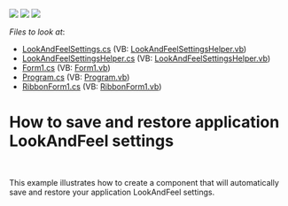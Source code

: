 <!-- default badges list -->
![](https://img.shields.io/endpoint?url=https://codecentral.devexpress.com/api/v1/VersionRange/128615315/13.1.4%2B)
[![](https://img.shields.io/badge/Open_in_DevExpress_Support_Center-FF7200?style=flat-square&logo=DevExpress&logoColor=white)](https://supportcenter.devexpress.com/ticket/details/E3823)
[![](https://img.shields.io/badge/📖_How_to_use_DevExpress_Examples-e9f6fc?style=flat-square)](https://docs.devexpress.com/GeneralInformation/403183)
<!-- default badges end -->
<!-- default file list -->
*Files to look at*:

* [LookAndFeelSettings.cs](./CS/WindowsApplication1/Component/LookAndFeelSettings.cs) (VB: [LookAndFeelSettingsHelper.vb](./VB/WindowsApplication1/Component/LookAndFeelSettingsHelper.vb))
* [LookAndFeelSettingsHelper.cs](./CS/WindowsApplication1/Component/LookAndFeelSettingsHelper.cs) (VB: [LookAndFeelSettingsHelper.vb](./VB/WindowsApplication1/Component/LookAndFeelSettingsHelper.vb))
* [Form1.cs](./CS/WindowsApplication1/Form1.cs) (VB: [Form1.vb](./VB/WindowsApplication1/Form1.vb))
* [Program.cs](./CS/WindowsApplication1/Program.cs) (VB: [Program.vb](./VB/WindowsApplication1/Program.vb))
* [RibbonForm1.cs](./CS/WindowsApplication1/RibbonForm1.cs) (VB: [RibbonForm1.vb](./VB/WindowsApplication1/RibbonForm1.vb))
<!-- default file list end -->
# How to save and restore application LookAndFeel settings


<p><br />
<p>This example illustrates how to create a component that will automatically save and restore your application LookAndFeel settings.</p></p>

<br/>


